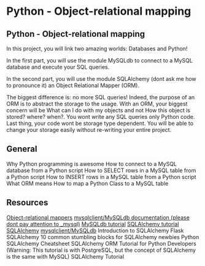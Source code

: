 #  Python - Object-relational mapping

##  Python - Object-relational mapping
In this project, you will link two amazing worlds: Databases and Python!

In the first part, you will use the module MySQLdb to connect to a MySQL
database and execute your SQL queries.

In the second part, you will use the module SQLAlchemy (dont ask me how to
pronounce it) an Object Relational Mapper (ORM).

The biggest difference is: no more SQL queries! Indeed, the purpose of an ORM is
to abstract the storage to the usage. With an ORM, your biggest concern will be
What can I do with my objects and not How this object is stored? where? when?.
You wont write any SQL queries only Python code. Last thing, your code wont
be storage type dependent. You will be able to change your storage easily
without re-writing your entire project.

## General
Why Python programming is awesome
How to connect to a MySQL database from a Python script
How to SELECT rows in a MySQL table from a Python script
How to INSERT rows in a MySQL table from a Python script
What ORM means
How to map a Python Class to a MySQL table

## Resources
[Object-relational mappers](https://alx-intranet.hbtn.io/rltoken/a8DUOWhXpNX3TEwgyT-U8A)
[mysqlclient/MySQLdb documentation (please dont pay attention to _mysql)](https://alx-intranet.hbtn.io/rltoken/JtFaKjnqxudr6Hi05Us1Lw)
[MySQLdb tutorial](https://alx-intranet.hbtn.io/rltoken/TdUSYFNGbXJG1WjCEoq5FA)
[SQLAlchemy tutorial](https://alx-intranet.hbtn.io/rltoken/YyL5hsscviNH04XGW-XpfA)
[SQLAlchemy](https://alx-intranet.hbtn.io/rltoken/j9azWF2Db_2rNolTxOF3SA)
[mysqlclient/MySQLdb](https://alx-intranet.hbtn.io/rltoken/0zLhY9KqKjn-zmdb7X598Q)
Introduction to SQLAlchemy
Flask SQLAlchemy
10 common stumbling blocks for SQLAlchemy newbies
Python SQLAlchemy Cheatsheet
SQLAlchemy ORM Tutorial for Python Developers (Warning: This tutorial is with PostgreSQL, but the concept of SQLAlchemy is the same with MySQL)
SQLAlchemy Tutorial
